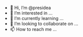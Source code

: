 - 👋 Hi, I’m @presidea
- 👀 I’m interested in ...
- 🌱 I’m currently learning ...
- 💞️ I’m looking to collaborate on ...
- 📫 How to reach me ...

<!---
presidea/presidea is a ✨ special ✨ repository because its `README.md` (this file) appears on your GitHub profile.
You can click the Preview link to take a look at your changes.
--->
